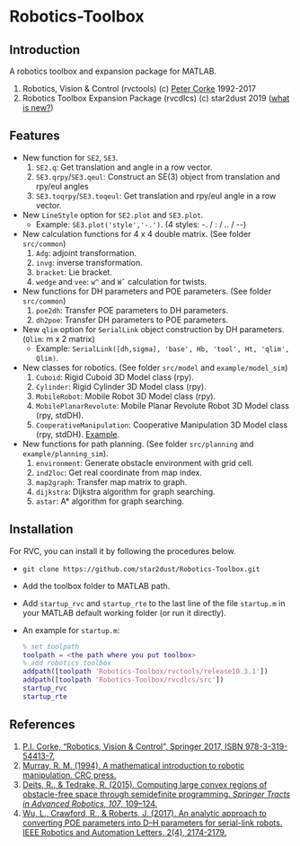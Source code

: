 # Robotics-Toolbox
## Introduction

A robotics toolbox and expansion package for MATLAB.
1. Robotics, Vision &amp; Control (rvctools) (c) [Peter Corke](http://www.petercorke.com) 1992-2017 
2. Robotics Toolbox Expansion Package  (rvcdlcs)  (c) star2dust 2019 ([what is new?](https://github.com/star2dust/Robotics-Toolbox/tree/master/rvcdlcs))

## Features

- New function for `SE2`, `SE3`.
    1. `SE2.q`: Get translation and angle in a row vector. 
    2. `SE3.qrpy`/`SE3.qeul`: Construct an SE(3) object from translation and rpy/eul angles
    3. `SE3.toqrpy`/`SE3.toqeul`: Get translation and rpy/eul angle in a row vector.
- New `LineStyle` option for `SE2.plot` and `SE3.plot`.
	-  Example:  `SE3.plot('style','-.')`. (4 styles: -. / : / .. / --)
- New calculation functions for  4 x 4 double matrix. (See folder `src/common`)
	1. `Adg`: adjoint transformation.
	2. `invg`:  inverse transformation.
	3. `bracket`: Lie bracket.
	4. `wedge` and `vee`: `w^` and `Wˇ` calculation for twists.
- New functions for DH parameters and POE parameters. (See folder `src/common`)
    1. `poe2dh`: Transfer POE parameters to DH parameters.
    2. `dh2poe`: Transfer DH parameters to POE parameters.
- New `qlim` option for `SerialLink` object construction by DH parameters. (`Qlim`: m x 2 matrix)
    - Example: `SerialLink([dh,sigma], 'base', Hb, 'tool', Ht, 'qlim', Qlim)`.
- New classes for robotics. (See folder `src/model` and `example/model_sim`)
    1. `Cuboid`: Rigid Cuboid 3D Model class (rpy).
    2. `Cylinder`: Rigid Cylinder 3D Model class (rpy).
    3. `MobileRobot`: Mobile Robot 3D Model class (rpy).
    4. `MobilePlanarRevolute`: Mobile Planar Revolute Robot 3D Model class (rpy, stdDH).
    5. `CooperativeManipulation`: Cooperative Manipulation 3D Model class (rpy, stdDH). [Example](https://github.com/star2dust/Robotics-Toolbox/tree/master/rvcdlcs/example/model_sim/manipulation_demo/cooperative_manipulation_demo_v1.1.avi).
- New functions for path planning. (See folder `src/planning` and `example/planning_sim`).
    1. `environment`: Generate obstacle environment with grid cell.
    2. `ind2loc`: Get real coordinate from map index.
    3. `map2graph`: Transfer map matrix to graph.
    4. `dijkstra`: Dijkstra algorithm for graph searching.
    5. `astar`: A* algorithm for graph searching.

## Installation

For RVC, you can install it by following the procedures below.

- `git clone https://github.com/star2dust/Robotics-Toolbox.git`
- Add the toolbox folder to MATLAB path.
- Add `startup_rvc` and `startup_rte` to the last line of the file `startup.m` in your MATLAB default working folder (or run it directly).
- An example for `startup.m`:

  ```matlab
  % set toolpath
  toolpath = <the path where you put toolbox>
  % add robotics toolbox
  addpath([toolpath 'Robotics-Toolbox/rvctools/release10.3.1'])
  addpath([toolpath 'Robotics-Toolbox/rvcdlcs/src'])
  startup_rvc
  startup_rte
  ```

## References

1. [P.I. Corke, “Robotics, Vision & Control”, Springer 2017, ISBN 978-3-319-54413-7.](http://petercorke.com/wordpress/toolboxes/robotics-toolbox)
2. [Murray, R. M. (1994). A mathematical introduction to robotic manipulation. CRC press.](https://www.crcpress.com/A-Mathematical-Introduction-to-Robotic-Manipulation/Murray/p/book/9780849379819)
3. [Deits, R., & Tedrake, R. (2015). Computing large convex regions of obstacle-free space through semidefinite programming. *Springer Tracts in Advanced Robotics*, *107*, 109–124.](http://groups.csail.mit.edu/robotics-center/public_papers/Deits14.pdf)
4. [Wu, L., Crawford, R., & Roberts, J. (2017). An analytic approach to converting POE parameters into D–H parameters for serial-link robots. IEEE Robotics and Automation Letters, 2(4), 2174-2179.](https://ieeexplore.ieee.org/document/7968294/)


